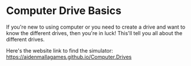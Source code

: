 # Computer Drive Basics
<a href="https://img.shields.io/github/v/release/AidenMallaGames/Computer.Drives?include_prereleases"></a>
If you're new to using computer or you need to create a drive and want to know the different drives, then you're in luck! This'll tell you all about the different drives.

Here's the website link to find the simulator: https://aidenmallagames.github.io/Computer.Drives
